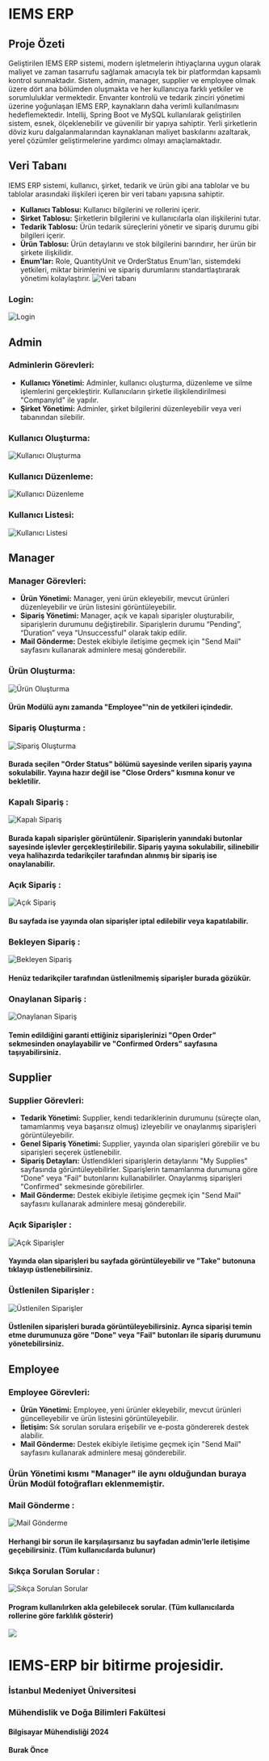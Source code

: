 # IEMS ERP

## Proje Özeti
Geliştirilen IEMS ERP sistemi, modern işletmelerin ihtiyaçlarına uygun olarak maliyet ve zaman tasarrufu sağlamak amacıyla tek bir platformdan kapsamlı kontrol sunmaktadır. Sistem, admin, manager, supplier ve employee olmak üzere dört ana bölümden oluşmakta ve her kullanıcıya farklı yetkiler ve sorumluluklar vermektedir. Envanter kontrolü ve tedarik zinciri yönetimi üzerine yoğunlaşan IEMS ERP, kaynakların daha verimli kullanılmasını hedeflemektedir. Intellij, Spring Boot ve MySQL kullanılarak geliştirilen sistem, esnek, ölçeklenebilir ve güvenilir bir yapıya sahiptir. Yerli şirketlerin döviz kuru dalgalanmalarından kaynaklanan maliyet baskılarını azaltarak, yerel çözümler geliştirmelerine yardımcı olmayı amaçlamaktadır.

## Veri Tabanı
IEMS ERP sistemi, kullanıcı, şirket, tedarik ve ürün gibi ana tablolar ve bu tablolar arasındaki ilişkileri içeren bir veri tabanı yapısına sahiptir. 
- **Kullanıcı Tablosu:** Kullanıcı bilgilerini ve rollerini içerir.
- **Şirket Tablosu:** Şirketlerin bilgilerini ve kullanıcılarla olan ilişkilerini tutar.
- **Tedarik Tablosu:** Ürün tedarik süreçlerini yönetir ve sipariş durumu gibi bilgileri içerir.
- **Ürün Tablosu:** Ürün detaylarını ve stok bilgilerini barındırır, her ürün bir şirkete ilişkilidir.
- **Enum'lar:** Role, QuantityUnit ve OrderStatus Enum'ları, sistemdeki yetkileri, miktar birimlerini ve sipariş durumlarını standartlaştırarak yönetimi kolaylaştırır.
![Veri tabanı](https://github.com/BurakOnce/IEMS-ERP/blob/main/Veri%20Taban%C4%B1.png)

### Login:
![Login](https://github.com/BurakOnce/IEMS-ERP/blob/main/Login.png)

## Admin
### Adminlerin Görevleri:
- **Kullanıcı Yönetimi:** Adminler, kullanıcı oluşturma, düzenleme ve silme işlemlerini gerçekleştirir. Kullanıcıların şirketle ilişkilendirilmesi "CompanyId" ile yapılır.
- **Şirket Yönetimi:** Adminler, şirket bilgilerini düzenleyebilir veya veri tabanından silebilir.
  
### Kullanıcı Oluşturma:
![Kullanıcı Oluşturma](https://github.com/BurakOnce/IEMS-ERP/blob/main/admin-ss/kullan%C4%B1c%C4%B1-olu%C5%9Ftur.png)
### Kullanıcı Düzenleme:
![Kullanıcı Düzenleme](https://github.com/BurakOnce/IEMS-ERP/blob/main/admin-ss/kullan%C4%B1c%C4%B1-d%C3%BCzenle.png)
### Kullanıcı Listesi:
![Kullanıcı Listesi](https://github.com/BurakOnce/IEMS-ERP/blob/main/admin-ss/kullan%C4%B1c%C4%B1-tablosu.png)


## Manager
### Manager Görevleri:
- **Ürün Yönetimi:** Manager, yeni ürün ekleyebilir, mevcut ürünleri düzenleyebilir ve ürün listesini görüntüleyebilir.
- **Sipariş Yönetimi:** Manager, açık ve kapalı siparişler oluşturabilir, siparişlerin durumunu değiştirebilir. Siparişlerin durumu “Pending”, “Duration” veya “Unsuccessful” olarak takip edilir.
- **Mail Gönderme:** Destek ekibiyle iletişime geçmek için "Send Mail" sayfasını kullanarak adminlere mesaj gönderebilir.

### Ürün Oluşturma:
![Ürün Oluşturma](https://github.com/BurakOnce/IEMS-ERP/blob/main/manager-ss/%C3%BCr%C3%BCn%20olu%C5%9Ftur.png)
#### Ürün Modülü aynı zamanda "Employee"'nin de yetkileri içindedir.

### Sipariş Oluşturma :
![Sipariş Oluşturma](https://github.com/BurakOnce/IEMS-ERP/blob/main/manager-ss/tedarik%20olu%C5%9Fturma.png)
#### Burada seçilen "Order Status" bölümü sayesinde verilen sipariş yayına sokulabilir. Yayına hazır değil ise "Close Orders" kısmına konur ve bekletilir.

### Kapalı Sipariş :
![Kapalı Sipariş](https://github.com/BurakOnce/IEMS-ERP/blob/main/manager-ss/kapal%C4%B1-sipari%C5%9Fler.png)
#### Burada kapalı siparişler görüntülenir. Siparişlerin yanındaki butonlar sayesinde işlevler gerçekleştirilebilir. Sipariş yayına sokulabilir, silinebilir veya halihazırda tedarikçiler tarafından alınmış bir sipariş ise onaylanabilir.

### Açık Sipariş :
![Açık Sipariş](https://github.com/BurakOnce/IEMS-ERP/blob/main/manager-ss/a%C3%A7%C4%B1k-sipari%C5%9Fler.png)
#### Bu sayfada ise yayında olan siparişler iptal edilebilir veya kapatılabilir.

### Bekleyen Sipariş :
![Bekleyen Sipariş](https://github.com/BurakOnce/IEMS-ERP/blob/main/manager-ss/bekleyen-sipari%C5%9Fler.png)
#### Henüz tedarikçiler tarafından üstlenilmemiş siparişler burada gözükür.

### Onaylanan Sipariş :
![Onaylanan Sipariş](https://github.com/BurakOnce/IEMS-ERP/blob/main/manager-ss/onaylanan-sipari%C5%9Fler.png)
#### Temin edildiğini garanti ettiğiniz siparişlerinizi "Open Order" sekmesinden onaylayabilir ve "Confirmed Orders" sayfasına taşıyabilirsiniz.

## Supplier
### Supplier Görevleri:
- **Tedarik Yönetimi:** Supplier, kendi tedariklerinin durumunu (süreçte olan, tamamlanmış veya başarısız olmuş) izleyebilir ve onaylanmış siparişleri görüntüleyebilir.
- **Genel Sipariş Yönetimi:** Supplier, yayında olan siparişleri görebilir ve bu siparişleri seçerek üstlenebilir.
- **Sipariş Detayları:** Üstlendikleri siparişlerin detaylarını "My Supplies" sayfasında görüntüleyebilirler. Siparişlerin tamamlanma durumuna göre “Done” veya “Fail” butonlarını kullanabilirler. Onaylanmış siparişleri "Confirmed" sekmesinde görebilirler.
- **Mail Gönderme:** Destek ekibiyle iletişime geçmek için "Send Mail" sayfasını kullanarak adminlere mesaj gönderebilir.

### Açık Siparişler :
![Açık Siparişler](https://github.com/BurakOnce/IEMS-ERP/blob/main/supplier-ss/a%C3%A7%C4%B1k%20sipari%C5%9Fler.png)
#### Yayında olan siparişleri bu sayfada görüntüleyebilir ve "Take" butonuna tıklayıp üstlenebilirsiniz.

### Üstlenilen Siparişler :
![Üstlenilen Siparişler](https://github.com/BurakOnce/IEMS-ERP/blob/main/supplier-ss/%C3%BCstlenilen-sipari%C5%9Fler.png)
#### Üstlenilen siparişleri burada görüntüleyebilirsiniz. Ayrıca siparişi temin etme durumunuza göre "Done" veya "Fail" butonları ile sipariş durumunu yönetebilirsiniz.

## Employee
### Employee Görevleri:
- **Ürün Yönetimi:** Employee, yeni ürünler ekleyebilir, mevcut ürünleri güncelleyebilir ve ürün listesini görüntüleyebilir.
- **İletişim:** Sık sorulan sorulara erişebilir ve e-posta göndererek destek alabilir.
- **Mail Gönderme:** Destek ekibiyle iletişime geçmek için "Send Mail" sayfasını kullanarak adminlere mesaj gönderebilir.

### Ürün Yönetimi kısmı "Manager" ile aynı olduğundan buraya Ürün Modül fotoğrafları eklenmemiştir.

### Mail Gönderme :
![Mail Gönderme](https://github.com/BurakOnce/IEMS-ERP/blob/main/employee-ss/mail-g%C3%B6nderme.png)
#### Herhangi bir sorun ile karşılaşırsanız bu sayfadan admin'lerle iletişime geçebilirsiniz. (Tüm kullanıcılarda bulunur)

### Sıkça Sorulan Sorular :
![Sıkça Sorulan Sorular](https://github.com/BurakOnce/IEMS-ERP/blob/main/employee-ss/s%C4%B1k%C3%A7a-sorulan-sorular.png)
#### Program kullanılırken akla gelebilecek sorular. (Tüm kullanıcılarda rollerine göre farklılık gösterir)

![](https://github.com/BurakOnce/IEMS-ERP/assets/119293638/a01c8dcc-1443-49dd-b2a2-2ad1fd3198e8)

# IEMS-ERP bir bitirme projesidir.
### İstanbul Medeniyet Üniversitesi
### Mühendislik ve Doğa Bilimleri Fakültesi
#### Bilgisayar Mühendisliği 2024
#### Burak Önce 

